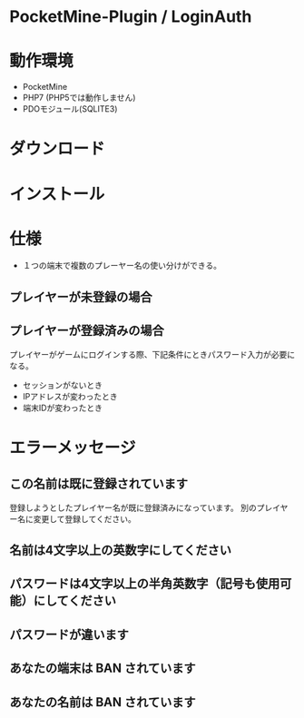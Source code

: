 # PocketMine-Plugin / LoginAuth

# 動作環境

* PocketMine
* PHP7 (PHP5では動作しません)
* PDOモジュール(SQLITE3)

# ダウンロード

# インストール

# 仕様

* １つの端末で複数のプレーヤー名の使い分けができる。

## プレイヤーが未登録の場合

 
## プレイヤーが登録済みの場合

プレイヤーがゲームにログインする際、下記条件にときパスワード入力が必要になる。
 * セッションがないとき
 * IPアドレスが変わったとき
 * 端末IDが変わったとき


# エラーメッセージ

## この名前は既に登録されています

登録しようとしたプレイヤー名が既に登録済みになっています。
別のプレイヤー名に変更して登録してください。


## 名前は4文字以上の英数字にしてください

## パスワードは4文字以上の半角英数字（記号も使用可能）にしてください

## パスワードが違います

## あなたの端末は BAN されています

## あなたの名前は BAN されています
